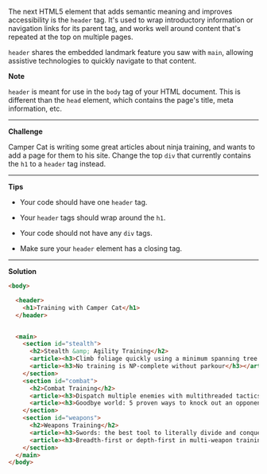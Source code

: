 The next HTML5 element that adds semantic meaning and improves accessibility is the `header` tag. It's used to wrap introductory information or navigation links for its parent tag, and works well around content that's repeated at the top on multiple pages.

`header` shares the embedded landmark feature you saw with `main`, allowing assistive technologies to quickly navigate to that content.

**Note**

`header` is meant for use in the `body` tag of your HTML document. This is different than the `head` element, which contains the page's title, meta information, etc.

---
**Challenge**

Camper Cat is writing some great articles about ninja training, and wants to add a page for them to his site. Change the top `div` that currently contains the `h1` to a `header` tag instead.

---
**Tips**

- Your code should have one `header` tag.

- Your `header` tags should wrap around the `h1`.

- Your code should not have any `div` tags.

- Make sure your `header` element has a closing tag.

---
**Solution**

```html
<body>

  <header>
    <h1>Training with Camper Cat</h1>
  </header>


  <main>
    <section id="stealth">
      <h2>Stealth &amp; Agility Training</h2>
      <article><h3>Climb foliage quickly using a minimum spanning tree approach</h3></article>
      <article><h3>No training is NP-complete without parkour</h3></article>
    </section>
    <section id="combat">
      <h2>Combat Training</h2>
      <article><h3>Dispatch multiple enemies with multithreaded tactics</h3></article>
      <article><h3>Goodbye world: 5 proven ways to knock out an opponent</h3></article>
    </section>
    <section id="weapons">
      <h2>Weapons Training</h2>
      <article><h3>Swords: the best tool to literally divide and conquer</h3></article>
      <article><h3>Breadth-first or depth-first in multi-weapon training?</h3></article>
    </section>
  </main>
</body>
```